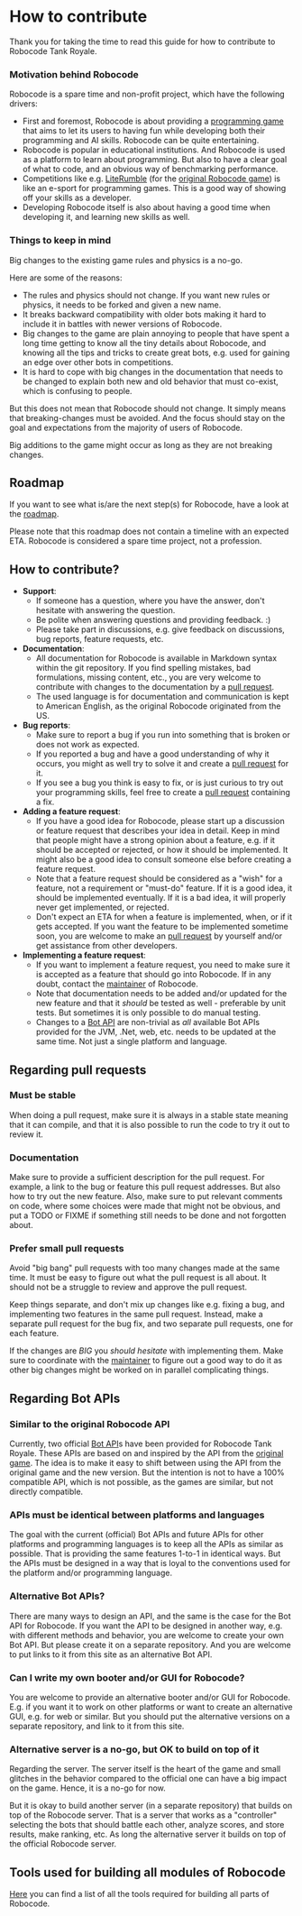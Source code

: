 # How to contribute

Thank you for taking the time to read this guide for how to contribute to Robocode Tank Royale.

### Motivation behind Robocode

Robocode is a spare time and non-profit project, which have the following drivers:

- First and foremost, Robocode is about providing a [programming game] that aims to let its users to having fun while
  developing both their programming and AI skills. Robocode can be quite entertaining.
- Robocode is popular in educational institutions. And Robocode is used as a platform to learn about programming. But
  also to have a clear goal of what to code, and an obvious way of benchmarking performance.
- Competitions like e.g. [LiteRumble] (for the [original Robocode game](https://robocode.sourceforge.io/)) is like an
  e-sport for programming games. This is a good way of showing off your skills as a developer.
- Developing Robocode itself is also about having a good time when developing it, and learning new skills as well.

### Things to keep in mind

Big changes to the existing game rules and physics is a no-go.

Here are some of the reasons:

- The rules and physics should not change. If you want new rules or physics, it needs to be forked and given a new name.
- It breaks backward compatibility with older bots making it hard to include it in battles with newer versions of
  Robocode.
- Big changes to the game are plain annoying to people that have spent a long time getting to know all the tiny details
  about Robocode, and knowing all the tips and tricks to create great bots, e.g. used for gaining an edge over other
  bots in competitions.
- It is hard to cope with big changes in the documentation that needs to be changed to explain both new and old behavior
  that must co-exist, which is confusing to people.

But this does not mean that Robocode should not change. It simply means that breaking-changes must be avoided. And the
focus should stay on the goal and expectations from the majority of users of Robocode.

Big additions to the game might occur as long as they are not breaking changes.

## Roadmap

If you want to see what is/are the next step(s) for Robocode, have a look at the [roadmap].

Please note that this roadmap does not contain a timeline with an expected ETA. Robocode is considered a spare time
project, not a profession.

## How to contribute?

- **Support**:
    - If someone has a question, where you have the answer, don't hesitate with answering the question.
    - Be polite when answering questions and providing feedback. :)
    - Please take part in discussions, e.g. give feedback on discussions, bug reports, feature requests, etc.
- **Documentation**:
    - All documentation for Robocode is available in Markdown syntax within the git repository. If you find spelling
      mistakes, bad formulations, missing content, etc., you are very welcome to contribute with changes to the
      documentation by a [pull request].
    - The used language is for documentation and communication is kept to American English, as the original Robocode
      originated from the US.
- **Bug reports**:
    - Make sure to report a bug if you run into something that is broken or does not work as expected.
    - If you reported a bug and have a good understanding of why it occurs, you might as well try to solve it and create
      a [pull request] for it.
    - If you see a bug you think is easy to fix, or is just curious to try out your programming skills, feel free to
      create a [pull request] containing a fix.
- **Adding a feature request**:
    - If you have a good idea for Robocode, please start up a discussion or feature request that describes your idea in
      detail. Keep in mind that people might have a strong opinion about a feature, e.g. if it should be accepted or
      rejected, or how it should be implemented. It might also be a good idea to consult someone else before creating a
      feature request.
    - Note that a feature request should be considered as a "wish" for a feature, not a requirement or "must-do"
      feature. If it is a good idea, it should be implemented eventually. If it is a bad idea, it will properly never
      get implemented, or rejected.
    - Don't expect an ETA for when a feature is implemented, when, or if it gets accepted. If you want the feature to be
      implemented sometime soon, you are welcome to make an [pull request] by yourself and/or get assistance from other
      developers.
- **Implementing a feature request**:
    - If you want to implement a feature request, you need to make sure it is accepted as a feature that should go into
      Robocode. If in any doubt, contact the [maintainer] of Robocode.
    - Note that documentation needs to be added and/or updated for the new feature and that it _should_ be tested as
      well - preferable by unit tests. But sometimes it is only possible to do manual testing.
    - Changes to a [Bot API] are non-trivial as _all_ available Bot APIs provided for the JVM, .Net, web, etc. needs to
      be updated at the same time. Not just a single platform and language.

## Regarding pull requests

### Must be stable

When doing a pull request, make sure it is always in a stable state meaning that it can compile, and that it is also
possible to run the code to try it out to review it.

### Documentation

Make sure to provide a sufficient description for the pull request. For example, a link to the bug or feature this pull
request addresses. But also how to try out the new feature. Also, make sure to put relevant comments on code, where some
choices were made that might not be obvious, and put a TODO or FIXME if something still needs to be done and not
forgotten about.

### Prefer small pull requests

Avoid "big bang" pull requests with too many changes made at the same time. It must be easy to figure out what the pull
request is all about. It should not be a struggle to review and approve the pull request.

Keep things separate, and don't mix up changes like e.g. fixing a bug, and implementing two features in the same pull
request. Instead, make a separate pull request for the bug fix, and two separate pull requests, one for each feature.

If the changes are _BIG_ you _should hesitate_ with implementing them. Make sure to coordinate with the [maintainer] to
figure out a good way to do it as other big changes might be worked on in parallel complicating things.

## Regarding Bot APIs

### Similar to the original Robocode API

Currently, two official [Bot API]s have been provided for Robocode Tank Royale. These APIs are based on and inspired by
the API from the [original game]. The idea is to make it easy to shift between using the API from the original game and
the new version. But the intention is not to have a 100% compatible API, which is not possible, as the games are
similar, but not directly compatible.

### APIs must be identical between platforms and languages

The goal with the current (official) Bot APIs and future APIs for other platforms and programming languages is to keep
all the APIs as similar as possible. That is providing the same features 1-to-1 in identical ways. But the APIs must be
designed in a way that is loyal to the conventions used for the platform and/or programming language.

### Alternative Bot APIs?

There are many ways to design an API, and the same is the case for the Bot API for Robocode. If you want the API to be
designed in another way, e.g. with different methods and behavior, you are welcome to create your own Bot API. But
please create it on a separate repository. And you are welcome to put links to it from this site as an alternative Bot
API.

### Can I write my own booter and/or GUI for Robocode?

You are welcome to provide an alternative booter and/or GUI for Robocode. E.g. if you want it to work on other platforms
or want to create an alternative GUI, e.g. for web or similar. But you should put the alternative versions on a separate
repository, and link to it from this site.

### Alternative server is a no-go, but OK to build on top of it

Regarding the server. The server itself is the heart of the game and small glitches in the behavior compared to the
official one can have a big impact on the game. Hence, it is a no-go for now.

But it is okay to build another server (in a separate repository) that builds on top of the Robocode server. That is a
server that works as a "controller" selecting the bots that should battle each other, analyze scores, and store results,
make ranking, etc. As long the alternative server it builds on top of the official Robocode server.

## Tools used for building all modules of Robocode

[Here](buildDocs/docs/dev/tools.md) you can find a list of all the tools required for building all parts of Robocode.

[programming game]: https://www.makeuseof.com/tag/best-programming-games/

[LiteRumble]: https://literumble.appspot.com/

[pull request]: https://github.com/robocode-dev/tank-royale/pulls

[Bot API]: https://robocode-dev.github.io/tank-royale/api/apis.html

[maintainer]: https://github.com/flemming-n-larsen "Mr. Robocode"

[roadmap]: https://github.com/robocode-dev/tank-royale/wiki/Roadmap

[original game]: https://robocode.sourceforge.io/
